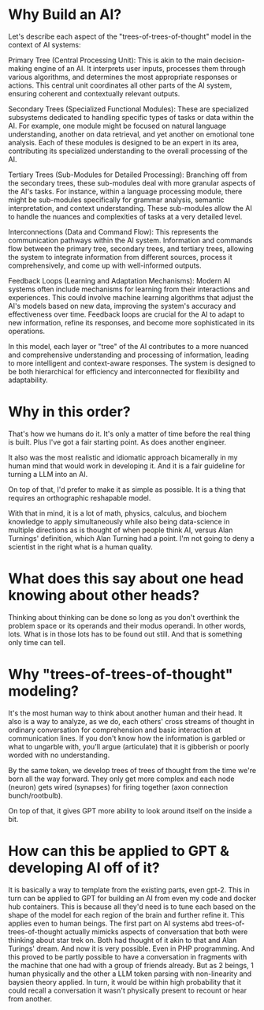# Why Build an AI?

Let's describe each aspect of the "trees-of-trees-of-thought" model in the context of AI systems:

Primary Tree (Central Processing Unit): This is akin to the main decision-making engine of an AI. It interprets user inputs, processes them through various algorithms, and determines the most appropriate responses or actions. This central unit coordinates all other parts of the AI system, ensuring coherent and contextually relevant outputs.

Secondary Trees (Specialized Functional Modules): These are specialized subsystems dedicated to handling specific types of tasks or data within the AI. For example, one module might be focused on natural language understanding, another on data retrieval, and yet another on emotional tone analysis. Each of these modules is designed to be an expert in its area, contributing its specialized understanding to the overall processing of the AI.

Tertiary Trees (Sub-Modules for Detailed Processing): Branching off from the secondary trees, these sub-modules deal with more granular aspects of the AI's tasks. For instance, within a language processing module, there might be sub-modules specifically for grammar analysis, semantic interpretation, and context understanding. These sub-modules allow the AI to handle the nuances and complexities of tasks at a very detailed level.

Interconnections (Data and Command Flow): This represents the communication pathways within the AI system. Information and commands flow between the primary tree, secondary trees, and tertiary trees, allowing the system to integrate information from different sources, process it comprehensively, and come up with well-informed outputs.

Feedback Loops (Learning and Adaptation Mechanisms): Modern AI systems often include mechanisms for learning from their interactions and experiences. This could involve machine learning algorithms that adjust the AI's models based on new data, improving the system's accuracy and effectiveness over time. Feedback loops are crucial for the AI to adapt to new information, refine its responses, and become more sophisticated in its operations.

In this model, each layer or "tree" of the AI contributes to a more nuanced and comprehensive understanding and processing of information, leading to more intelligent and context-aware responses. The system is designed to be both hierarchical for efficiency and interconnected for flexibility and adaptability.

# Why in this order?

That's how we humans do it. It's only a matter of time before the real thing is built. Plus I've got a fair starting point. As does another engineer.

It also was the most realistic and idiomatic approach bicamerally in my human mind that would work in developing it. And it is a fair guideline for turning a LLM into an AI.

On top of that, I'd prefer to make it as simple as possible. It is a thing that requires an orthographic reshapable model.

With that in mind, it is a lot of math, physics, calculus, and biochem knowledge to apply simultaneously while also being data-science in multiple directions as is thought of when people think AI, versus Alan Turnings' definition, which Alan Turning had a point. I'm not going to deny a scientist in the right what is a human quality.

# What does this say about one head knowing about other heads?

Thinking about thinking can be done so long as you don't overthink the problem space or its operands and their modus operandi. In other words, lots. What is in those lots has to be found out still. And that is something only time can tell.

# Why "trees-of-trees-of-thought" modeling?

It's the most human way to think about another human and their head. It also is a way to analyze, as we do, each others' cross streams of thought in ordinary conversation for comprehension and basic interaction at communication lines. If you don't know how the information is garbled or what to ungarble with, you'll argue (articulate) that it is gibberish or poorly worded with no understanding.

By the same token, we develop trees of trees of thought from the time we're born all the way forward. They only get more complex and each node (neuron) gets wired (synapses) for firing together (axon connection bunch/rootbulb).

On top of that, it gives GPT more ability to look around itself on the inside a bit.

# How can this be applied to GPT & developing AI off of it?

It is basically a way to template from the existing parts, even gpt-2. This in turn can be applied to GPT for building an AI from even my code and docker hub containers. This is because all they'd need is to tune each based on the shape of the model for each region of the brain and further refine it.
This applies even to human beings. The first part on AI systems abd trees-of-trees-of-thought actually mimicks aspects of conversation that both were thinking about star trek on.
Both had thought of it akin to that and Alan Turings' dream. And now it is very possible. Even in PHP programming. And this proved to be partly possible to have a conversation in fragments with the machine that one had with a group of friends already. But as 2 beings, 1 human physically and the other a LLM token parsing with non-linearity and baysien theory applied. In turn, it would be within high probability that it could recall a conversation it wasn't physically present to recount or hear from another.
